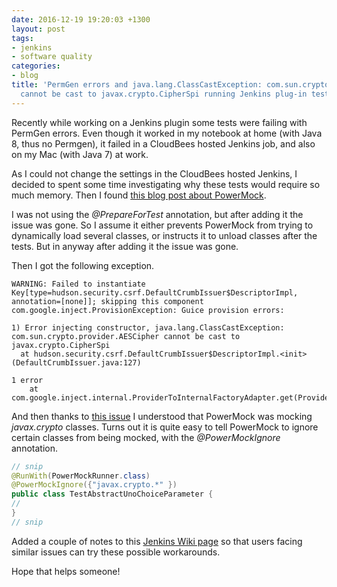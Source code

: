 ```yaml
---
date: 2016-12-19 19:20:03 +1300
layout: post
tags:
- jenkins
- software quality
categories:
- blog
title: 'PermGen errors and java.lang.ClassCastException: com.sun.crypto.provider.AESCipher
  cannot be cast to javax.crypto.CipherSpi running Jenkins plug-in tests with PowerMock'
---
```


Recently while working on a Jenkins plugin some tests were failing with PermGen errors.
Even though it worked in my notebook at home (with Java 8, thus no Permgen), it failed
in a CloudBees hosted Jenkins job, and also on my Mac (with Java 7) at work.

As I could not change the settings in the CloudBees hosted Jenkins, I decided to spent some
time investigating why these tests would require so much memory. Then I found
[this blog post about PowerMock](https://angus.nyc/2015/fixing-common-powermock-problems/).

I was not using the *@PrepareForTest* annotation, but after adding it the issue was gone. So I
assume it either prevents PowerMock from trying to dynamically load several classes, or instructs
it to unload classes after the tests. But in anyway after adding it the issue was gone.

Then I got the following exception.

```shell
WARNING: Failed to instantiate Key[type=hudson.security.csrf.DefaultCrumbIssuer$DescriptorImpl, annotation=[none]]; skipping this component
com.google.inject.ProvisionException: Guice provision errors:

1) Error injecting constructor, java.lang.ClassCastException: com.sun.crypto.provider.AESCipher cannot be cast to javax.crypto.CipherSpi
  at hudson.security.csrf.DefaultCrumbIssuer$DescriptorImpl.<init>(DefaultCrumbIssuer.java:127)

1 error
    at com.google.inject.internal.ProviderToInternalFactoryAdapter.get(ProviderToInternalFactoryAdapter.java:52)
```

And then thanks to [this issue](https://github.com/powermock/powermock/issues/294) I understood
that PowerMock was mocking *javax.crypto* classes. Turns out it is quite easy to tell
PowerMock to ignore certain classes from being mocked, with the *@PowerMockIgnore* annotation.

```java
// snip
@RunWith(PowerMockRunner.class)
@PowerMockIgnore({"javax.crypto.*" })
public class TestAbstractUnoChoiceParameter {
//
}
// snip
```

Added a couple of notes to this [Jenkins Wiki page](https://wiki.jenkins-ci.org/display/JENKINS/Mocking+in+Unit+Tests)
so that users facing similar issues can try these possible workarounds.

Hope that helps someone!
